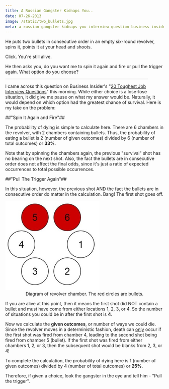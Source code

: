 ```yaml
---
title: A Russian Gangster Kidnaps You..
date: 07-26-2013
image: /static/two_bullets.jpg
meta: a russian gangster kidnaps you interview question business insider pull trigger spin it again and fire two bullets and fires
---
```


He puts two bullets in consecutive order in an empty six-round revolver, spins it, points it at your head and shoots.

Click. You're still alive.

He then asks you, do you want me to spin it again and fire or pull the trigger again. What option do you choose?

<hr width="90%">

I came across this question on Business Insider's "[20 Toughest Job Interview Questions][1]" this morning. While either choice is a lose-lose situation, it did give me pause on what my answer would be. Naturally, it would depend on which option had the greatest chance of survival. Here is my take on the problem:

##"Spin It Again and Fire"##

The probability of dying is simple to calculate here. There are 6 chambers in the revolver, with 2 chambers containing bullets. Thus, the probability of eating a bullet is 2 (number of given outcomes) divided by 6 (number of total outcomes) or **33%**.

Note that by spinning the chambers again, the previous "survival" shot has no bearing on the next shot. Also, the fact the bullets are in consecutive order does not affect the final odds, since it's just a ratio of expected occurrences to total possible occurrences.

##"Pull The Trigger Again"##

In this situation, however, the previous shot AND the fact the bullets are in consecutive order do matter in the calculation. Bang! The first shot goes off.

<img class="pure-img center" src="/static/two_bullets.jpg"  />
<div class="separator" style="clear: both; text-align: center;">
Diagram of revolver chamber. The red circles are bullets.</div>

If you are alive at this point, then it means the first shot did NOT contain a bullet and must have come from either locations 1, 2, 3, or 4. So the number of situations you could be in after the first shot is **4**.

Now we calculate the **given outcomes**, or number of ways we could die. Since the revolver moves in a deterministic fashion, death can <u>only</u> occur if the first shot was fired from chamber 4, leading to the second shot being fired from chamber 5 (bullet). If the first shot was fired from either chambers 1, 2, or 3, then the subsequent shot would be blanks from 2, 3, or 4!

To complete the calculation, the probability of dying here is 1 (number of given outcomes) divided by 4 (number of total outcomes) or **25%**.

Therefore, if given a choice, look the gangster in the eye and tell him - "Pull the trigger".

[1]: http://www.businessinsider.com/toughest-job-interview-questions-2013-7
